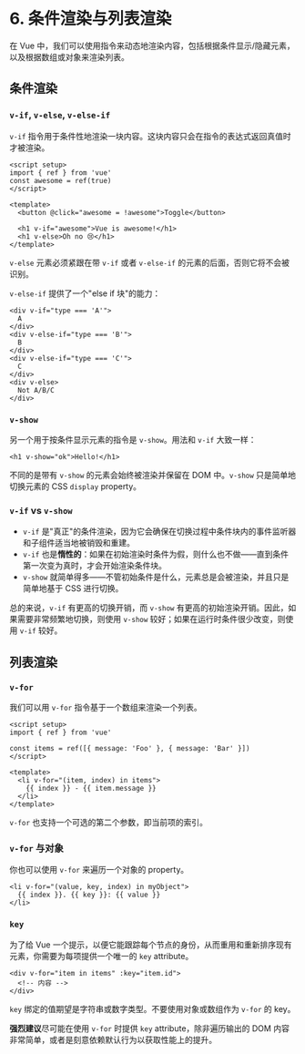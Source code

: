 # 6. 条件渲染与列表渲染

在 Vue 中，我们可以使用指令来动态地渲染内容，包括根据条件显示/隐藏元素，以及根据数组或对象来渲染列表。

## 条件渲染

### `v-if`, `v-else`, `v-else-if`

`v-if` 指令用于条件性地渲染一块内容。这块内容只会在指令的表达式返回真值时才被渲染。

```vue
<script setup>
import { ref } from 'vue'
const awesome = ref(true)
</script>

<template>
  <button @click="awesome = !awesome">Toggle</button>

  <h1 v-if="awesome">Vue is awesome!</h1>
  <h1 v-else>Oh no 😢</h1>
</template>
```

`v-else` 元素必须紧跟在带 `v-if` 或者 `v-else-if` 的元素的后面，否则它将不会被识别。

`v-else-if` 提供了一个"else if 块"的能力：

```vue
<div v-if="type === 'A'">
  A
</div>
<div v-else-if="type === 'B'">
  B
</div>
<div v-else-if="type === 'C'">
  C
</div>
<div v-else>
  Not A/B/C
</div>
```

### `v-show`

另一个用于按条件显示元素的指令是 `v-show`。用法和 `v-if` 大致一样：

```vue
<h1 v-show="ok">Hello!</h1>
```

不同的是带有 `v-show` 的元素会始终被渲染并保留在 DOM 中。`v-show` 只是简单地切换元素的 CSS `display` property。

### `v-if` vs `v-show`

-   `v-if` 是"真正"的条件渲染，因为它会确保在切换过程中条件块内的事件监听器和子组件适当地被销毁和重建。
-   `v-if` 也是**惰性的**：如果在初始渲染时条件为假，则什么也不做——直到条件第一次变为真时，才会开始渲染条件块。
-   `v-show` 就简单得多——不管初始条件是什么，元素总是会被渲染，并且只是简单地基于 CSS 进行切换。

总的来说，`v-if` 有更高的切换开销，而 `v-show` 有更高的初始渲染开销。因此，如果需要非常频繁地切换，则使用 `v-show` 较好；如果在运行时条件很少改变，则使用 `v-if` 较好。

## 列表渲染

### `v-for`

我们可以用 `v-for` 指令基于一个数组来渲染一个列表。

```vue
<script setup>
import { ref } from 'vue'

const items = ref([{ message: 'Foo' }, { message: 'Bar' }])
</script>

<template>
  <li v-for="(item, index) in items">
    {{ index }} - {{ item.message }}
  </li>
</template>
```

`v-for` 也支持一个可选的第二个参数，即当前项的索引。

### `v-for` 与对象

你也可以使用 `v-for` 来遍历一个对象的 property。

```vue
<li v-for="(value, key, index) in myObject">
  {{ index }}. {{ key }}: {{ value }}
</li>
```

### `key`

为了给 Vue 一个提示，以便它能跟踪每个节点的身份，从而重用和重新排序现有元素，你需要为每项提供一个唯一的 `key` attribute。

```vue
<div v-for="item in items" :key="item.id">
  <!-- 内容 -->
</div>
```

`key` 绑定的值期望是字符串或数字类型。不要使用对象或数组作为 `v-for` 的 key。

**强烈建议**尽可能在使用 `v-for` 时提供 `key` attribute，除非遍历输出的 DOM 内容非常简单，或者是刻意依赖默认行为以获取性能上的提升。 